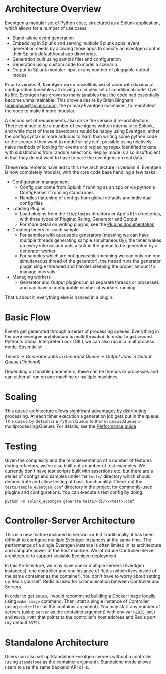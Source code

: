# Architecture Overview

Eventgen a modular set of Python code, structured as a Splunk application, which allows for a number of use cases:

* Stand-alone event generation
* Embedding in Splunk and serving multiple Splunk apps' event generation needs by allowing those apps to specify an eventgen.conf in their Splunk default/local app directories.
* Generation built using sample files and configuration
* Generation using custom code to model a scenario
* Output to Splunk modular input or any number of pluggable output modes

Prior to version 4, Eventgen was a monolithic set of code with dozens of configuration tuneables all driving a complex set of conditional code.  Over its life, Eventgen has grown so many tunables that the code had essentially become unmaintainable.  This drove a desire by Brian Bingham (bbingham@splunk.com), the primary Eventgen maintainer, to rearchitect the code to make it more modular.

A second set of requirements also drove the version 4 re-architecture.  There continue to be a number of eventgens written internally to Splunk, and while most of those developers would be happy using Eventgen, either the config syntax is more arduous to learn than writing some python code or the scenario they want to model simply isn't possible using relatively naive methods of looking for events and replacing regex identified tokens with substitutions from random selections.  Replay mode is also insuffucient in that they do not want to have to base the eventgens on real data.

These requirements have led to this new architecture in verison 4.  Eventgen is now completely modular, with the core code base handling a few tasks:

* Configuration management
    * Config can come from Splunk if running as an app or via python's ConfigParser if running standalones
    * Handles flattening of configs from global defaults and individual config files
* Loading Plugins
    * Load plugins from the `lib/plugins` directory or App's `bin` directories, with three types of Plugins: Rating, Generator and Output
    * For more detail on writing plugins, see the [Plugins documentation](PLUGINS.md)
* Creating timers for each sample
    * For samples with queueable generators (meaning we can have multiple threads generating sample simultaneously), the timer wakes up every interval and puts a task in the queue to be generated by a generator worker
    * For samples which are not queueable (meaning we can only run one simultaneous thread of the generator), the thread runs the generator plugin single threaded and handles sleeping the proper amount to manage intervals.
* Managing workers
    * Generator and Output plugins run as separate threads or processes and can have a configurable number of workers running

That's about it, everything else is handed in a plugin.

# Basic Flow

Events get generated through a series of processing queues.  Everything in the core eventgen architecture is multi-threaded.  In order to get around Python's Global Interpreter Lock (GIL), we can also run in a multiprocess mode.  Essentially:

*Timers -> Generator Jobs in Generator Queue -> Output Jobs in Output Queue (Optional)*

Depending on tunable parameters, these can be threads or processes and can either all run on one machine or multiple machines.

# Scaling

This queue architecture allows significant advantages by distributing processing. At each timer execution a generation job gets put in the queue. This queue by default is a Python Queue (either in queue.Queue or multiprocessing.Queue). For details, see the [Performance guide](PERFORMANCE.md)

# Testing

Given the complexity and the reimplementation of a number of features during refactors, we've also built out a number of test examples.  We currently don't have test scripts built with assertions etc, but there are a series of configs and samples under the `tests/` directory which should demonstrate and allow testing of basic functionality. Check out the ``tests/sample_eventgen_conf`` directory in the project for commonly-used plugins and configurations. You can execute a test config by doing:

    python -m splunk_eventgen generate tests/<dir>/<test>.conf

# Controller-Server Architecture

This is a new feature included in version >= 6.0 Traditionally, it has been difficult to configure multiple Eventgen instances at the same time. The performance of a single Eventgen instance is often limited in its architecture and compute power of the host machine. We introduce Controller-Server architecture to support scalable Eventgen deployment.

In this Architecture, we may have one or multiple servers (Eventgen instances), one controller and one instance of Redis (which lives inside of the same container as the container). You don't have to worry about setting up Redis yourself. Redis is used for communication between Controller and Servers.

In order to get setup, I would recommend building a Docker image locally using ``make image`` command.
Then, start a single instance of Controller (using ``controller`` as the container argument). You may start any number of servers (using ``server`` as the container argument) with env var ``REDIS_HOST`` and ``REDIS_PORT`` that points to the controller's host address and Redis port (by default ``6379``).

# Standalone Architecture

Users can also set up Standalone Eventgen servers without a controller (using ``standalone`` as the container argument). Standalone mode allows users to use the same backend API calls.

